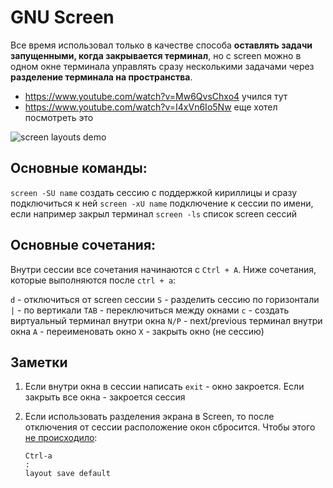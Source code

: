 # GNU Screen

Все время использовал только в качестве способа **оставлять задачи запущенными, когда закрывается терминал**, но с screen можно в одном окне терминала управлять сразу несколькими задачами через **разделение терминала на пространства**.

- https://www.youtube.com/watch?v=Mw6QvsChxo4 учился тут
- https://www.youtube.com/watch?v=I4xVn6Io5Nw еще хотел посмотреть это

![screen layouts demo](https://file.def.pm/Uz1BAQ14.png)

## Основные команды:

`screen -SU name` создать сессию с поддержкой кириллицы и сразу подключиться к ней
`screen -xU name` подключение к сессии по имени, если например закрыл терминал
`screen -ls` список screen сессий

## Основные сочетания:

Внутри сессии все сочетания начинаются с `Ctrl + A`. Ниже сочетания, которые выполняются после `ctrl + a`:

`d`   - отключиться от screen сессии
`S`   - разделить сессию по горизонтали
`|`   - по вертикали
`TAB` - переключиться между окнами
`c`   - создать виртуальный терминал внутри окна
`N/P` - next/previous терминал внутри окна
`A`   - переименовать окно
`X`   - закрыть окно (не сессию)


## Заметки

1. Если внутри окна в сессии написать `exit` - окно закроется. Если закрыть все окна - закроется сессия

2. Если использовать разделения экрана в Screen, то после отключения от сессии расположение окон сбросится. Чтобы этого [не происходило](https://superuser.com/a/516822):
	```
	Ctrl-a
	:
	layout save default
	```



